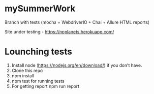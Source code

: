 # mySummerWork
Branch with tests (mocha + WebdriverIO + Chai + Allure HTML reports)

Site under testing - https://npplanets.herokuapp.com/ 

# Lounching tests 
1. Install node (https://nodejs.org/en/download/) if you don't have.
2. Clone this repo
3. npm install 
4. npm test for running tests
5. For getting report npm run report 

